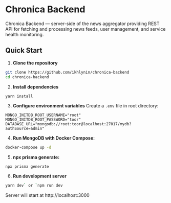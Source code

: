 # Chronica Backend

Chronica Backend — server-side of the news aggregator providing REST API for fetching and processing news feeds, user management, and service health monitoring.

## Quick Start

1. **Clone the repository**
```bash
git clone https://github.com/ikhlynin/chronica-backend
cd chronica-backend
```

2. **Install dependencies**
```bash
yarn install
```

3. **Configure environment variables**
Create a `.env` file in root directory:
```env
MONGO_INITDB_ROOT_USERNAME="root"
MONGO_INITDB_ROOT_PASSWORD="toor"
DATABASE_URL="mongodb://root:toor@localhost:27017/mydb?authSource=admin"
```

4. **Run MongoDB with Docker Compose:**
```bash
docker-compose up -d
```

5. **npx prisma generate:**
```
npx prisma generate
```

6. **Run development server**
```bash
yarn dev` or `npm run dev
```

Server will start at http://localhost:3000
